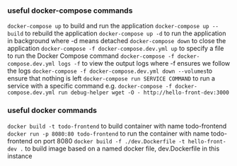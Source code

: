 ### useful docker-compose commands

`docker-compose up` to build and run the application
`docker-compose up --build` to rebuild the application
`docker-compose up -d` to run the application in background where -d means detached
`docker-compose down` to close the application
`docker-compose -f docker-compose.dev.yml up` to specify a file to run the Docker Compose command
`docker-compose -f docker-compose.dev.yml logs -f` to view the output logs where -f ensures we follow the logs
`docker-compose -f docker-compose.dev.yml down --volumes`to ensure that nothing is left
`docker-compose run SERVICE COMMAND` to run a service with a specific command e.g.
`docker-compose -f docker-compose.dev.yml run debug-helper wget -O - http://hello-front-dev:3000`

### useful docker commands

`docker build -t todo-frontend` to build container with name todo-frontend
`docker run -p 8080:80 todo-frontend` to run the container with name todo-frontend on port 8080
`docker build -f ./dev.Dockerfile -t hello-front-dev .` to build image based on a named docker file,
dev.Dockerfile in this instance
